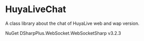# HuyaLiveChat

A class library about the chat of HuyaLive web and wap version. 

NuGet DSharpPlus.WebSocket.WebSocketSharp v3.2.3
